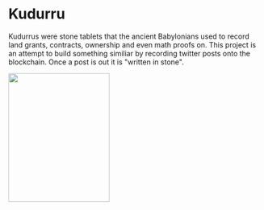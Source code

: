 # Kudurru

Kudurrus were stone tablets that the ancient Babylonians used to record land grants, contracts, ownership and even math proofs on. This project is an attempt to build something similiar by recording twitter posts onto the blockchain. Once a post is out it is "written in stone".

<img src="https://upload.wikimedia.org/wikipedia/commons/6/6c/Caillou_Michaux_CdM.jpg" height="256x" width="200px">
